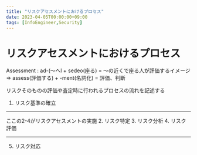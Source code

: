 ```yaml
---
title: "リスクアセスメントにおけるプロセス"
date: 2023-04-05T00:00:00+09:00
tags: [InfoEngineer,Security]
---
```

# リスクアセスメントにおけるプロセス

Assessment : ad-(～へl + sedeo(座る) = ～の近くで座る人が評価するイメージ => assess(評価する) + -ment(名詞化) =  評価、判断

リスクそのものの評価や査定時に行われるプロセスの流れを記述する

1. リスク基準の確立
--- 
ここの2-4がリスクアセスメントの実施
2. リスク特定
3. リスク分析
4. リスク評価

---
5. リスク対応

